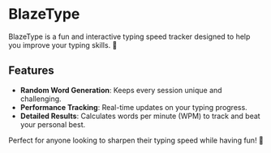 # BlazeType  

BlazeType is a fun and interactive typing speed tracker designed to help you improve your typing skills. 🚀  

## Features  
- **Random Word Generation**: Keeps every session unique and challenging.  
- **Performance Tracking**: Real-time updates on your typing progress.  
- **Detailed Results**: Calculates words per minute (WPM) to track and beat your personal best.  

Perfect for anyone looking to sharpen their typing speed while having fun! 🎯  
